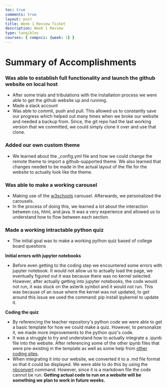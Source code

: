 ```yaml
---
toc: true
comments: true
layout: post
title: Week 1 Review Ticket
description: Week 1 Review
type: tangibles
courses: { compsci: {week: 1} }
---
```


# Summary of Accomplishments

### Was able to establish full functionality and launch the github website on local host
- After some trials and tribulations with the installation process we were able to get the github website up and running.
- Made a slack account
- Was able to commit, push and pull. This allowed us to constantly save our progress which helped out many times when we broke our website and needed a backup from. Since, the git repo had the last working version that we committed, we could simply clone it over and use that clone.  

### Added our own custom theme 
- We learned about the _config.yml file and how we could change the remote theme to import a github-supported theme. We also learned that changes needed to be made in the actual layout of the file for the website to actually look like the theme. 

### Was able to make a working carousel 
- Making use of the [w3schools](https://www.w3schools.com/howto/howto_js_slideshow.asp) carousel. Afterwards, we personalized the carousels. 
- In the process of doing this, we learned a lot about the interaction between css, html, and java. It was a very experience and allowed us to understand how to flow between each section.

### Made a working intractable python quiz
- The initial goal was to make a working python quiz based of college board questions 

**Initial errors with jupyter notebooks**
- Before even getting to the coding step we encountered some errors with jupyter notebook. It would not allow us to actually load the page, we eventually figured out it was because there was no kernel selected. However, after actually getting into jupyter notebooks, the code would not run, it was stuck on the asterik symbol and it would not run. This was because of an issue where the kernel was not updated, to get around this issue we used the command: pip install ipykernel to update it. 

**Coding the quiz**
- By referencing the teacher repository's python code we were able to get a basic template for how we could make a quiz. However, to personalize it, we made more improvements to the python quiz's code.
- It was a struggle to try and understand how to actually integrate a .ipynb file into the website. After referencing some of the other ipynb files that were pre-existing in the template as well as some help from [other coding sites](https://news.ycombinator.com/item?id=35435253#:~:text=You%20can%20use%20the%20nbconvert,Jupyter%20installed%20on%20your%20computer.). 
- When integrating it into our website, we converted it to a .md file format so that it could be displayed. We were able to do this by using the [nbconvert](https://nbconvert.readthedocs.io/en/latest/usage.html) command. However, since it is a markdown file the code cannot be run. **Getting actual code to run on a website will be something we plan to work in future weeks.**

